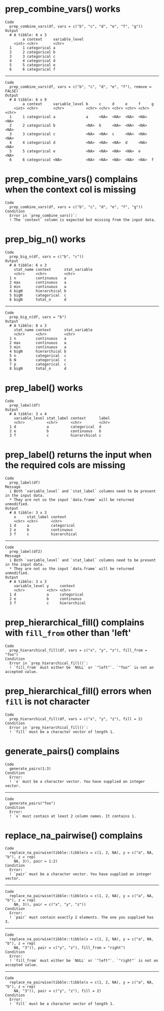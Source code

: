 # prep_combine_vars() works

    Code
      prep_combine_vars(df, vars = c("b", "c", "d", "e", "f", "g"))
    Output
      # A tibble: 6 x 3
            a context     variable_level
        <int> <chr>       <chr>         
      1     1 categorical a             
      2     2 categorical b             
      3     3 categorical c             
      4     4 categorical d             
      5     5 categorical e             
      6     6 categorical f             

---

    Code
      prep_combine_vars(df, vars = c("b", "c", "d", "e", "f"), remove = FALSE)
    Output
      # A tibble: 6 x 9
            a context     variable_level b     c     d     e     f     g    
        <int> <chr>       <chr>          <chr> <chr> <chr> <chr> <chr> <chr>
      1     1 categorical a              a     <NA>  <NA>  <NA>  <NA>  <NA> 
      2     2 categorical b              <NA>  b     <NA>  <NA>  <NA>  <NA> 
      3     3 categorical c              <NA>  <NA>  c     <NA>  <NA>  <NA> 
      4     4 categorical d              <NA>  <NA>  <NA>  d     <NA>  <NA> 
      5     5 categorical e              <NA>  <NA>  <NA>  <NA>  e     <NA> 
      6     6 categorical <NA>           <NA>  <NA>  <NA>  <NA>  <NA>  f    

# prep_combine_vars() complains when the context col is missing

    Code
      prep_combine_vars(df, vars = c("b", "c", "d", "e", "f", "g"))
    Condition
      Error in `prep_combine_vars()`:
      ! The `context` column is expected but missing from the input data.

# prep_big_n() works

    Code
      prep_big_n(df, vars = c("b", "c"))
    Output
      # A tibble: 6 x 3
        stat_name context      stat_variable
        <chr>     <chr>        <chr>        
      1 n         continuous   a            
      2 max       continuous   a            
      3 min       continuous   a            
      4 bigN      hierarchical b            
      5 bigN      categorical  c            
      6 bigN      total_n      d            

---

    Code
      prep_big_n(df, vars = "b")
    Output
      # A tibble: 8 x 3
        stat_name context      stat_variable
        <chr>     <chr>        <chr>        
      1 n         continuous   a            
      2 max       continuous   a            
      3 min       continuous   a            
      4 bigN      hierarchical b            
      5 n         categorical  c            
      6 N         categorical  c            
      7 p         categorical  c            
      8 bigN      total_n      d            

# prep_label() works

    Code
      prep_label(df)
    Output
      # A tibble: 3 x 4
        variable_level stat_label context      label
        <chr>          <chr>      <chr>        <chr>
      1 d              a          categorical  d    
      2 e              b          continuous   b    
      3 f              c          hierarchical c    

# prep_label() returns the input when the required cols are missing

    Code
      prep_label(df)
    Message
      i Both `variable_level` and `stat_label` columns need to be present in the input data.
      * They are not so the input `data.frame` will be returned unmodified.
    Output
      # A tibble: 3 x 3
        x     stat_label context     
        <chr> <chr>      <chr>       
      1 d     a          categorical 
      2 e     b          continuous  
      3 f     c          hierarchical

---

    Code
      prep_label(df2)
    Message
      i Both `variable_level` and `stat_label` columns need to be present in the input data.
      * They are not so the input `data.frame` will be returned unmodified.
    Output
      # A tibble: 3 x 3
        variable_level y     context     
        <chr>          <chr> <chr>       
      1 d              a     categorical 
      2 e              b     continuous  
      3 f              c     hierarchical

# prep_hierarchical_fill() complains with `fill_from` other than 'left'

    Code
      prep_hierarchical_fill(df, vars = c("x", "y", "z"), fill_from = "foo")
    Condition
      Error in `prep_hierarchical_fill()`:
      ! `fill_from` must either be `NULL` or `"left"`. `"foo"` is not an accepted value.

# prep_hierarchical_fill() errors when `fill` is not character

    Code
      prep_hierarchical_fill(df, vars = c("x", "y", "z"), fill = 2)
    Condition
      Error in `prep_hierarchical_fill()`:
      ! `fill` must be a character vector of length 1.

# generate_pairs() complains

    Code
      generate_pairs(1:3)
    Condition
      Error:
      ! `x` must be a character vector. You have supplied an integer vector.

---

    Code
      generate_pairs("foo")
    Condition
      Error:
      ! `x` must contain at least 2 column names. It contains 1.

# replace_na_pairwise() complains

    Code
      replace_na_pairwise(tibble::tibble(x = c(1, 2, NA), y = c("a", NA, "b"), z = rep(
        NA, 3)), pair = 1:2)
    Condition
      Error:
      ! `pair` must be a character vector. You have supplied an integer vector.

---

    Code
      replace_na_pairwise(tibble::tibble(x = c(1, 2, NA), y = c("a", NA, "b"), z = rep(
        NA, 3)), pair = c("x", "y", "z"))
    Condition
      Error:
      ! `pair` must contain exactly 2 elements. The one you supplied has 3.

---

    Code
      replace_na_pairwise(tibble::tibble(x = c(1, 2, NA), y = c("a", NA, "b"), z = rep(
        NA, "3")), pair = c("y", "z"), fill_from = "right")
    Condition
      Error:
      ! `fill_from` must either be `NULL` or `"left"`. `"right"` is not an accepted value.

---

    Code
      replace_na_pairwise(tibble::tibble(x = c(1, 2, NA), y = c("a", NA, "b"), z = rep(
        NA, "3")), pair = c("y", "z"), fill = 2)
    Condition
      Error:
      ! `fill` must be a character vector of length 1.

